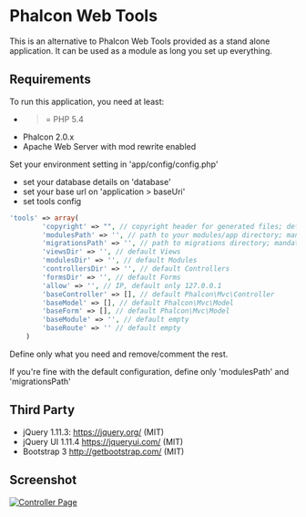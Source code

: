 Phalcon Web Tools
=================
This is an alternative to Phalcon Web Tools provided as a stand alone application.
It can be used as a module as long you set up everything.

Requirements
------------
To run this application, you need at least:
- >= PHP 5.4
- Phalcon 2.0.x
- Apache Web Server with mod rewrite enabled



Set your environment setting in 'app/config/config.php'

- set your database details on 'database'
- set your base url on 'application > baseUri'
- set tools config
```php
'tools' => array(
        'copyright' => "", // copyright header for generated files; default empty
        'modulesPath' => '', // path to your modules/app directory; mandatory
        'migrationsPath' => '', // path to migrations directory; mandatory
        'viewsDir' => '', // default Views
        'modulesDir' => '', // default Modules
        'controllersDir' => '', // default Controllers
        'formsDir' => '', // default Forms
        'allow' => '', // IP, default only 127.0.0.1
        'baseController' => [], // default Phalcon\Mvc\Controller
        'baseModel' => [], // default Phalcon\Mvc\Model
        'baseForm' => [], // default Phalcon\Mvc\Model
        'baseModule' => '', // default empty
        'baseRoute' => '' // default empty
    )
```
Define only what you need and remove/comment the rest.

If you're fine with the default configuration, define only 'modulesPath' and 'migrationsPath'

Third Party
-----------
* jQuery 1.11.3: https://jquery.org/ (MIT)
* jQuery UI 1.11.4 https://jqueryui.com/ (MIT)
* Bootstrap 3 http://getbootstrap.com/ (MIT)

Screenshot
----------
[![Controller Page](/magnxpyr/phalcon-webtools/screenshot.png)](/magnxpyr/phalcon-webtools/screenshot.png?raw=true "Controller Page")